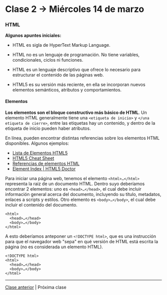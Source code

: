# Clase 2 → Miércoles 14 de marzo

### HTML 

**Algunos apuntes iniciales:**  

- HTML es sigla de HyperText Markup Language. 

- HTML no es un lenguaje de programación. No tiene variables, condicionales, ciclos ni funciones. 

- HTML es un lenguaje descriptivo que ofrece lo necesario para estructurar el contenido de las páginas web.

- HTML5 es su versión más reciente, en ella se incorporan nuevos elementos semánticos, atributos y comportamientos.

#### Elementos

**Los elementos son el bloque constructivo más básico de HTML**. Un elemento HTML generalmente tiene una `<etiqueta de inicio>` y `</una etiqueta de cierre>`, entre las etiquetas hay un contenido, y dentro de la etiqueta de inicio pueden haber atributos.

En línea, pueden encontrar distintas referencias sobre los elementos HTML disponibles. Algunos ejemplos:  

- [Lista de Elementos HTML5](https://developer.mozilla.org/es/docs/HTML/HTML5/HTML5_lista_elementos)
- [HTML5 Cheat Sheet](https://websitesetup.org/HTML5-cheat-sheet.pdf)
- [Referencias de elementos HTML](https://developer.mozilla.org/es/docs/Web/HTML/Elemento)
- [Element Index | HTML5 Doctor](http://html5doctor.com/element-index/)

Para iniciar una página web, tenemos el elemento `<html>…</html>` representa la raiz de un documento HTML. Dentro suyo deberíamos encontrar 2 elementos: uno es `<head>…</head>`, el cual debe incluir información general acerca del documento, incluyendo su título, metadatos, enlaces a scripts y estilos. Otro elemento es `<body>…</body>`, el cual debe incluir el contenido del documento.

```
<html>
  <head>…</head>
  <body>…</body>
</html>
```

A esto deberíamos anteponer un `<!DOCTYPE html>`, que es una instrucción para que el navegador web "sepa" en qué versión de HTML está escrita la página (no es considerada un elemento HTML). 

```
<!DOCTYPE html>
<html>
  <head>…</head>
  <body>…</body>
</html>
```

- - - - 

[Clase anterior](https://github.com/profesorfaco/dno037-2018-01) | Próxima clase
